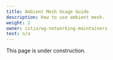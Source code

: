 ```yaml
---
title: Ambient Mesh Usage Guide
description: How to use ambient mesh.
weight: 2
owner: istio/wg-networking-maintainers
test: n/a
---
```


This page is under construction.

